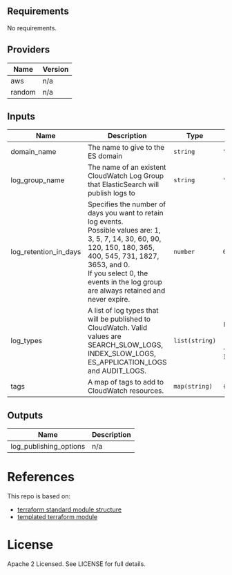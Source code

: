 <!-- BEGINNING OF PRE-COMMIT-TERRAFORM DOCS HOOK -->
## Requirements

No requirements.

## Providers

| Name | Version |
|------|---------|
| aws | n/a |
| random | n/a |

## Inputs

| Name | Description | Type | Default | Required |
|------|-------------|------|---------|:--------:|
| domain\_name | The name to give to the ES domain | `string` | `"tamr-es-cluster"` | no |
| log\_group\_name | The name of an existent CloudWatch Log Group that ElasticSearch will publish logs to | `string` | `""` | no |
| log\_retention\_in\_days | Specifies the number of days you want to retain log events.<br>  Possible values are: 1, 3, 5, 7, 14, 30, 60, 90, 120, 150, 180, 365, 400, 545, 731, 1827, 3653, and 0.<br>  If you select 0, the events in the log group are always retained and never expire. | `number` | `0` | no |
| log\_types | A list of log types that will be published to CloudWatch. Valid values are SEARCH\_SLOW\_LOGS, INDEX\_SLOW\_LOGS, ES\_APPLICATION\_LOGS and AUDIT\_LOGS. | `list(string)` | <pre>[<br>  "ES_APPLICATION_LOGS",<br>  "SEARCH_SLOW_LOGS",<br>  "INDEX_SLOW_LOGS"<br>]</pre> | no |
| tags | A map of tags to add to CloudWatch resources. | `map(string)` | `{}` | no |

## Outputs

| Name | Description |
|------|-------------|
| log\_publishing\_options | n/a |

<!-- END OF PRE-COMMIT-TERRAFORM DOCS HOOK -->

# References
This repo is based on:
* [terraform standard module structure](https://www.terraform.io/docs/modules/index.html#standard-module-structure)
* [templated terraform module](https://github.com/tmknom/template-terraform-module)

# License
Apache 2 Licensed. See LICENSE for full details.
